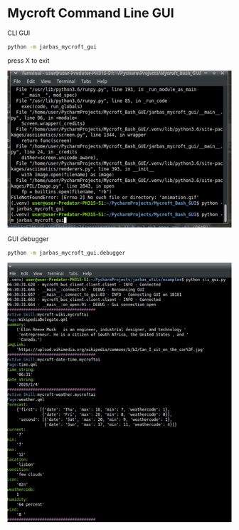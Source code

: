 # Mycroft Command Line GUI

CLI GUI

```bash
python -m jarbas_mycroft_gui
```

press X to exit


![](preview.gif)


GUI debugger 

```bash
python -m jarbas_mycroft_gui.debugger
```

![](simply_gui.png)

